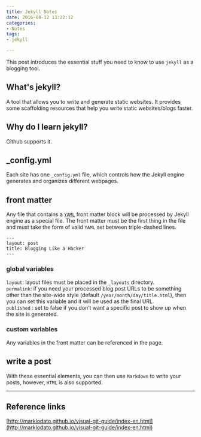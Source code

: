 ```yaml
---
title: Jekyll Notes
date: 2016-08-12 13:22:12
categories:
- Notes
tags:
- jekyll

---
```


This post introduces the essential stuff you need to know to use `jekyll` as a blogging tool.  

## What's jekyll?
A tool that allows you to write and generate static websites. It provides some scaffolding resources that help you write static websites/blogs faster.   
## Why do I learn jekyll?
Github supports it. 
## _config.yml

Each site has one `_config.yml` file, which controls how the Jekyll engine generates and organizes different webpages.  
## front matter
Any file that contains a [`YAML`](https://en.wikipedia.org/wiki/YAML) front matter block will be processed by Jekyll engine as a special file.  The front matter must be the first thing in the file and must take the form of valid `YAML` set between triple-dashed lines.
```
---
layout: post
title: Blogging Like a Hacker
---
```
### global variables 
`layout`:  layout files must be placed in the  `_layouts` directory.   
`permalink`: if you need your processed blog post URLs to be something other than the site-wide style (default `/year/month/day/title.html`), then you can set this variable and it will be used as the final URL.  
`published` : set to false if you don’t want a specific post to show up when the site is generated.  
### custom variables
Any variables in the front matter can be referenced in the page. 
## write a post
With these essential elements, you can then use `Markdown` to write your posts, however, `HTML` is also supported. 

---
## Reference links  

[http://marklodato.github.io/visual-git-guide/index-en.html](http://marklodato.github.io/visual-git-guide/index-en.html)  



